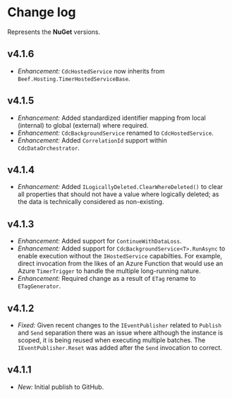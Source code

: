 ﻿# Change log

Represents the **NuGet** versions.

## v4.1.6
- *Enhancement:* `CdcHostedService` now inherits from `Beef.Hosting.TimerHostedServiceBase`.

## v4.1.5
- *Enhancement:* Added standardized identifier mapping from local (internal) to global (external) where required.
- *Enhancement:* `CdcBackgroundService` renamed to `CdcHostedService`.
- *Enhancement:* Added `CorrelationId` support within `CdcDataOrchestrator`.

## v4.1.4
- *Enhancement:* Added `ILogicallyDeleted.ClearWhereDeleted()` to clear all properties that should not have a value where logically deleted; as the data is technically considered as non-existing.

## v4.1.3
- *Enhancement:* Added support for `ContinueWithDataLoss`.
- *Enhancement:* Added support for `CdcBackgroundService<T>.RunAsync` to enable execution without the `IHostedService` capabilties. For example, direct invocation from the likes of an Azure Function that would use an Azure `TimerTrigger` to handle the multiple long-running nature.
- *Enhancement:* Required change as a result of `ETag` rename to `ETagGenerator`.

## v4.1.2
- *Fixed:* Given recent changes to the `IEventPublisher` related to `Publish` and `Send` separation there was an issue where although the instance is scoped, it is being reused when executing multiple batches. The `IEventPublisher.Reset` was added after the `Send` invocation to correct.

## v4.1.1
- *New:* Initial publish to GitHub.
